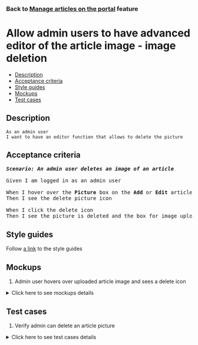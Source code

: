 ### Back to [Manage articles on the portal](../../README.md) feature

# Allow admin users to have advanced editor of the article image - image deletion

- [Description](#description)
- [Acceptance criteria](#acceptance-criteria)
- [Style guides](#style-guides)
- [Mockups](#mockups)
- [Test cases](#test-cases)

## Description

    As an admin user
    I want to have an editor function that allows to delete the picture

## Acceptance criteria

<pre>
<b><i>Scenario: An admin user deletes an image of an article</i></b>

Given I am logged in as an admin user

When I hover over the <b>Picture</b> box on the <b>Add</b> or <b>Edit</b> article page
Then I see the delete picture icon

When I click the delete icon
Then I see the picture is deleted and the box for image upload appears
</pre>

## Style guides

Follow [a link](https://www.figma.com/proto/0zkkf5WC77OSpvyD6YXpFE/Style-guides?page-id=0%3A1&node-id=19%3A5368&viewport=266%2C48%2C0.54&scaling=min-zoom&starting-point-node-id=19%3A5368) to the style guides

## Mockups

1. Admin user hovers over uploaded article image and sees a delete icon

<details>
  <summary>Click here to see mockups details</summary>

**1. Admin user hovers over uploaded article image and sees a delete icon:**

![Admin user hovers over uploaded article image and sees a delete icon](/sports_hub_portal/desktop_application_features/manage_articles/images/article_image_hover_editor.png)
</details>

## Test cases

1. Verify admin can delete an article picture

<details>
  <summary>Click here to see test cases details</summary>

### **#1. Verify admin can delete an article picture**

|Preconditions|Steps|Expected result
--------------|-----|----------
|- Log in with admin account</br>- Go to the category configuration page|1) Click <b>+Add Article</b></br>2) Upload some picture</br>3) In the <b>Picture</b> section, click the delete icon|4) The image disappears and an empty <b>Picture</b> field is shown|

</details>
